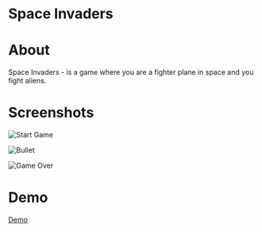 # Space Invaders

# About

Space Invaders - is a game where you are a fighter plane in space and you fight aliens.

# Screenshots

![Start Game](https://github.com/TiberiuTech/SpaceInvaders/blob/master/src/Start.png)

![Bullet](https://github.com/TiberiuTech/SpaceInvaders/blob/master/src/Bullet.png)

![Game Over](https://github.com/TiberiuTech/SpaceInvaders/blob/master/src/Game%20Over.png)

# Demo

[Demo](https://drive.google.com/file/d/1UqtT1wpEt4O56j1JzIkNTPTaXjHM8EHG/view?usp=sharing)
